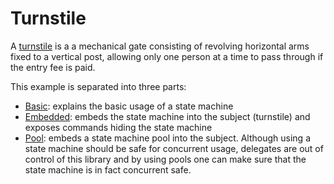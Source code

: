 # Turnstile

A [turnstile](https://en.wikipedia.org/wiki/Finite-state_machine#Example:_coin-operated_turnstile) is a a mechanical gate consisting of revolving horizontal arms fixed to a vertical post, allowing only one person at a time to pass through if the entry fee is paid.

This example is separated into three parts:

- [Basic](basic/): explains the basic usage of a state machine
- [Embedded](embedded/): embeds the state machine into the subject (turnstile) and exposes commands hiding the state machine
- [Pool](pool/): embeds a state machine pool into the subject. Although using a state machine should be safe for concurrent usage, delegates are out of control of this library and by using pools one can make sure that the state machine is in fact concurrent safe.
